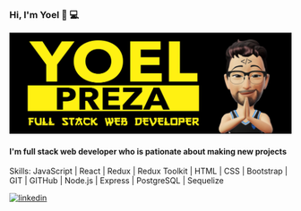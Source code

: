 ###  Hi, I'm Yoel 👋 💻

![I'm full stack web developer who is pationate about making new projects ](https://github.com/YoelPreza/YoelPreza/blob/main/GITHUB%20PROFILE.jpg?raw=true)

#### I'm full stack web developer who is pationate about making new projects 

Skills: JavaScript | React | Redux | Redux Toolkit | HTML | CSS | Bootstrap | GIT | GITHub | Node.js | Express | PostgreSQL | Sequelize 



[<img src='https://cdn.jsdelivr.net/npm/simple-icons@3.0.1/icons/linkedin.svg' alt='linkedin' height='40'>](https://www.linkedin.com/in/yoel-preza-8031b51a6)  

